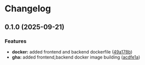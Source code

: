 # Changelog

## 0.1.0 (2025-09-21)


### Features

* **docker:** added frontend and backend dockerfile ([49a178b](https://github.com/malydinozaurpl/blob-upload-site/commit/49a178bd78b800ad8378045ab4fbc46820cbe09a))
* **gha:** added frontend,backend docker image building ([acdfe1a](https://github.com/malydinozaurpl/blob-upload-site/commit/acdfe1a05dca6a70146ff6f574b71c5ad966249a))
